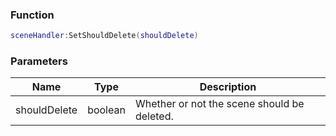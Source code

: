 
### Function
```lua
sceneHandler:SetShouldDelete(shouldDelete)
```

### Parameters
| Name | Type | Description |
| --- | --- | --- |
| shouldDelete | boolean | Whether or not the scene should be deleted. |